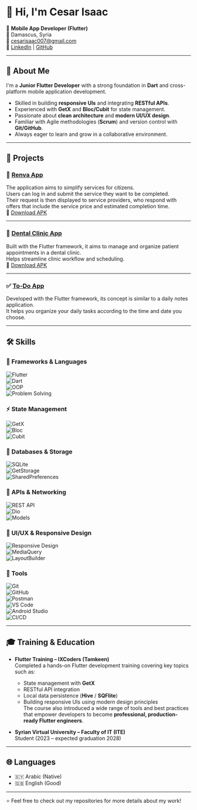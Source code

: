 # 👋 Hi, I'm Cesar Isaac

🎯 **Mobile App Developer (Flutter)**  
📍 Damascus, Syria  
📧 [cesarisaac007@gmail.com](mailto:cesarisaac007@gmail.com)  
🔗 [LinkedIn](http://www.linkedin.com/in/cesar-isaac-835203338) | [GitHub](https://github.com/Cesar-Isaac)

---

## 📝 About Me
I'm a **Junior Flutter Developer** with a strong foundation in **Dart** and cross-platform mobile application development.  
- Skilled in building **responsive UIs** and integrating **RESTful APIs**.  
- Experienced with **GetX** and **Bloc/Cubit** for state management.  
- Passionate about **clean architecture** and **modern UI/UX design**.  
- Familiar with Agile methodologies (**Scrum**) and version control with **Git/GitHub**.  
- Always eager to learn and grow in a collaborative environment.  

---

## 🚀 Projects

### 📱 [Renva App](https://github.com/Cesar-Isaac/Renva-App.git)
The application aims to simplify services for citizens.  
Users can log in and submit the service they want to be completed.  
Their request is then displayed to service providers, who respond with offers that include the service price and estimated completion time.  
🔗 [Download APK](https://drive.google.com/file/d/1__SJHi86ekum09zTXS3LfHEiHXS2W9eK/view?usp=drivesdk)

---

### 🦷 [Dental Clinic App](https://github.com/Cesar-Isaac/Dental-Clinic-App.git)
Built with the Flutter framework, it aims to manage and organize patient appointments in a dental clinic.  
Helps streamline clinic workflow and scheduling.  
🔗 [Download APK](https://drive.google.com/file/d/1ihlAGr4eV4FSxSy0KiQHCbdS-dLdXNFd/view?usp=drivesdk)

---

### ✅ [To-Do App](https://github.com/Cesar-Isaac/To-Do-App.git)
Developed with the Flutter framework, its concept is similar to a daily notes application.  
It helps you organize your daily tasks according to the time and date you choose.  

---

## 🛠️ Skills

### 🚀 Frameworks & Languages  
![Flutter](https://img.shields.io/badge/Flutter-02569B?style=for-the-badge&logo=flutter&logoColor=white)  
![Dart](https://img.shields.io/badge/Dart-0175C2?style=for-the-badge&logo=dart&logoColor=white)  
![OOP](https://img.shields.io/badge/OOP-FFCA28?style=for-the-badge&logo=googletagmanager&logoColor=black)  
![Problem Solving](https://img.shields.io/badge/Problem%20Solving-4CAF50?style=for-the-badge&logo=codeforces&logoColor=white)  

### ⚡ State Management  
![GetX](https://img.shields.io/badge/GetX-4B32C3?style=for-the-badge&logo=flutter&logoColor=white)  
![Bloc](https://img.shields.io/badge/Bloc-29B6F6?style=for-the-badge&logo=flutter&logoColor=white)  
![Cubit](https://img.shields.io/badge/Cubit-29B6F6?style=for-the-badge&logo=flutter&logoColor=white)  

### 💾 Databases & Storage  
![SQLite](https://img.shields.io/badge/SQLite-07405E?style=for-the-badge&logo=sqlite&logoColor=white)  
![GetStorage](https://img.shields.io/badge/GetStorage-FFCA28?style=for-the-badge&logo=flutter&logoColor=black)  
![SharedPreferences](https://img.shields.io/badge/SharedPreferences-4285F4?style=for-the-badge&logo=google&logoColor=white)  

### 🔗 APIs & Networking  
![REST API](https://img.shields.io/badge/REST-02569B?style=for-the-badge&logo=postman&logoColor=white)  
![Dio](https://img.shields.io/badge/Dio-FF6C37?style=for-the-badge&logo=flutter&logoColor=white)  
![Models](https://img.shields.io/badge/Models-2E7D32?style=for-the-badge&logo=flutter&logoColor=white)  

### 🎨 UI/UX & Responsive Design  
![Responsive Design](https://img.shields.io/badge/Responsive%20Design-FF4081?style=for-the-badge&logo=figma&logoColor=white)  
![MediaQuery](https://img.shields.io/badge/MediaQuery-00BCD4?style=for-the-badge&logo=flutter&logoColor=white)  
![LayoutBuilder](https://img.shields.io/badge/LayoutBuilder-673AB7?style=for-the-badge&logo=flutter&logoColor=white)  

### 🧰 Tools  
![Git](https://img.shields.io/badge/Git-F05032?style=for-the-badge&logo=git&logoColor=white)  
![GitHub](https://img.shields.io/badge/GitHub-181717?style=for-the-badge&logo=github&logoColor=white)  
![Postman](https://img.shields.io/badge/Postman-FF6C37?style=for-the-badge&logo=postman&logoColor=white)  
![VS Code](https://img.shields.io/badge/VSCode-007ACC?style=for-the-badge&logo=visual-studio-code&logoColor=white)  
![Android Studio](https://img.shields.io/badge/AndroidStudio-3DDC84?style=for-the-badge&logo=android-studio&logoColor=white)  
![CI/CD](https://img.shields.io/badge/CI/CD-0A66C2?style=for-the-badge&logo=githubactions&logoColor=white)

---

## 🎓 Training & Education

- **Flutter Training – IXCoders (Tamkeen)**  
  Completed a hands-on Flutter development training covering key topics such as:  
  - State management with **GetX**  
  - RESTful API integration  
  - Local data persistence (**Hive** / **SQFlite**)  
  - Building responsive UIs using modern design principles  
  The course also introduced a wide range of tools and best practices that empower developers to become **professional, production-ready Flutter engineers**.  

- **Syrian Virtual University – Faculty of IT (ITE)**  
  Student (2023 – expected graduation 2028)

---

## 🌐 Languages
- 🇸🇾 Arabic (Native)  
- 🇬🇧 English (Good)

---

⭐️ Feel free to check out my repositories for more details about my work!




